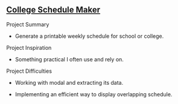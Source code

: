 ## [College Schedule Maker](https://steven-phun.github.io/Personal-Projects/College-Schedule-Maker)

Project Summary

- Generate a printable weekly schedule for school or college. 

Project Inspiration 

- Something practical I often use and rely on.

Project Difficulties

- Working with modal and extracting its data. 

- Implementing an efficient way to display overlapping schedule.
